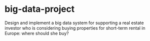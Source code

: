 # big-data-project
 Design and implement a big data system for supporting a real estate investor who is considering buying properties for short-term rental in Europe: where should she buy?
